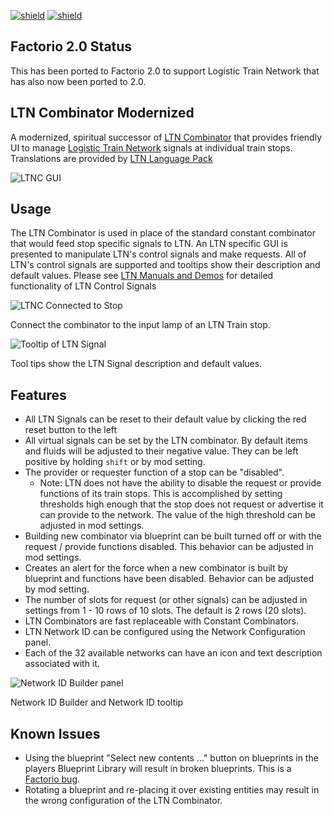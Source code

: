[![shield](https://img.shields.io/badge/Ko--fi-Donate%20-hotpink?logo=kofi&logoColor=white)](https://ko-fi.com/M4M2LCWTH)
[![shield](https://img.shields.io/badge/dynamic/json?color=orange&label=Factorio&query=downloads_count&suffix=%20downloads&url=https%3A%2F%2Fmods.factorio.com%2Fapi%2Fmods%2FLTN_Combinator_Modernized)](https://mods.factorio.com/mod/LTN_Combinator_Modernized)

## Factorio 2.0 Status

This has been ported to Factorio 2.0 to support Logistic Train Network that has also now been ported to 2.0.

## LTN Combinator Modernized

A modernized, spiritual successor of [LTN Combinator](https://mods.factorio.com/mod/LTN_Combinator)
that provides friendly UI to manage
[Logistic Train Network](https://mods.factorio.com/mod/LogisticTrainNetwork) signals at
individual train stops. Translations are provided by
[LTN Language Pack](https://mods.factorio.com/mod/LTN_Language_Pack)

![LTNC GUI](screenshots/LTNCWindow.png)

## Usage

The LTN Combinator is used in place of the standard constant combinator that would feed stop
specific signals to LTN.  An LTN specific GUI is presented to manipulate LTN's control signals and
make requests.  All of LTN's control signals are supported and tooltips show their description and
default values.  Please see
[LTN Manuals and Demos](https://forums.factorio.com/viewtopic.php?f=214&t=51072) for detailed functionality of LTN Control Signals

![LTNC Connected to Stop](screenshots/ltnc-placed.png)

Connect the combinator to the input lamp of an LTN Train stop.

![Tooltip of LTN Signal](screenshots/SignalDescription.png)

Tool tips show the LTN Signal description and default values.

## Features

- All LTN Signals can be reset to their default value by clicking the red reset button to the left
- All virtual signals can be set by the LTN combinator.  By default items and fluids will be
  adjusted to their negative value.  They can be left positive by holding `shift` or by mod setting.
- The provider or requester function of a stop can be "disabled".
  - Note: LTN does not have the ability to disable the request or provide functions of its train
    stops. This is accomplished by setting thresholds high enough that the stop does not request or
    advertise it can provide to the network.  The value of the high threshold can be adjusted in
    mod settings.
- Building new combinator via blueprint can be built turned off or with the request / provide
  functions disabled.  This behavior can be adjusted in mod settings.
- Creates an alert for the force when a new combinator is built by blueprint and functions have been
  disabled.  Behavior can be adjusted by mod setting.
- The number of slots for request (or other signals) can be adjusted in settings from 1 - 10 rows
  of 10 slots.  The default is 2 rows (20 slots).
- LTN Combinators are fast replaceable with Constant Combinators.
- LTN Network ID can be configured using the Network Configuration panel.
- Each of the 32 available networks can have an icon and text description associated with it.

![Network ID Builder panel](screenshots/NetworkBuilder.png)

Network ID Builder and Network ID tooltip

## Known Issues

- Using the blueprint "Select new contents ..." button on blueprints in the players Blueprint Library
  will result in broken blueprints.  This is a
  [Factorio bug](https://forums.factorio.com/viewtopic.php?f=182&t=88100).
- Rotating a blueprint and re-placing it over existing entities may result in the wrong
  configuration of the LTN Combinator.
